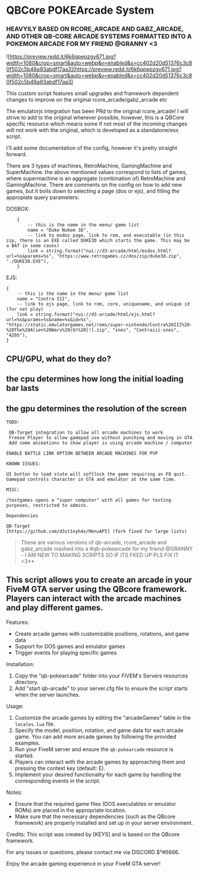 # QBCore POKEArcade System

### HEAVYILY BASED ON RCORE_ARCADE AND GABZ_ARCADE, AND OTHER QB-CORE ARCADE SYSTEMS FORMATTED INTO A POKEMON ARCADE FOR MY FRIEND @GRANNY <3


![https://preview.redd.it/6k6qpepzgv671.jpg?width=1080&crop=smart&auto=webp&v=enabled&s=cc402d20d51376c3c80f502c5b48a93abdf17aa3](https://preview.redd.it/6k6qpepzgv671.jpg?width=1080&crop=smart&auto=webp&v=enabled&s=cc402d20d51376c3c80f502c5b48a93abdf17aa3)

This custom script features small upgrades and framework dependent changes to improve on the original rcore_arcade/gabz_arcade etc

The emulatorjs integration has been PRd to the original rcore_arcade! I will strive to add to the original wherever possible, however, this is a QBCore specific resource which means some if not most of the incoming changes will not work with the original, which is developed as a standalone/esx script.

I'll add some documentation of the config, however it's pretty straight forward.

There are 3 types of machines, RetroMachine, GamingMachine and SuperMachine. the above mentioned values correspond to lists of games, where supermachine is an aggregate (combination of) RetroMachine and GamingMachine. There are comments on the config on how to add new games, but it boils down to selecting a page (dos or ejs), and filling the appropiate query parameters:

DOSBOX: 
```
    {
        -- this is the name in the menu/ game list
        name = "Duke Nukem 3D", 
        -- link to msdos page, link to rom, and executable (in this zip, there is an EXE called DUKE3D which starts the game. This may be a BAT in some cases)
        link = string.format("nui://d3-arcade/html/msdos.html?url=%s&params=%s", "https://www.retrogames.cz/dos/zip/duke3d.zip", "./DUKE3D.EXE"),
    }
```

EJS: 

    {
        -- this is the name in the menu/ game list
        name = "Contra III",
        -- link to ejs page, link to rom, core, uniquename, and unique id (for net play)
        link = string.format("nui://d3-arcade/html/ejs.html?url=%s&params=%s&name=%s&id=%s", "https://static.emulatorgames.net/roms/super-nintendo/Contra%20III%20-%20The%20Alien%20Wars%20(U)%20[!].zip", "snes", "Contraiii-snes", "4205"),
    }

## CPU/GPU, what do they do?

## the cpu determines how long the initial loading bar lasts
## the gpu determines the resolution of the screen
```
TODO:

 QB-Target integration to allow all arcade machines to work
 Freeze Player to allow gamepad use without punching and moving in GTA
 Add some animations to show player is using arcade machine / computer

ENABLE BATTLE LINK OPTION BETWEEN ARCADE MACHINES FOR PVP 
```
```
KNOWN ISSUES:

UI button to load state will softlock the game requiring an F8 quit.
Gamepad controls character in GTA and emulator at the same time.
```
```
MISC:

/testgames opens a "super computer" with all games for testing purposes, restricted to admins.
```
```
Dependencies

QB-Target
[https://github.com/d3st1nyh4x/MenuAPI] (fork fixed for large lists)
```

> These are various versions of qb-arcade, rcore_arcade and gabz_arcade mashed into a  #qb-pokearcade for my friend @GRANNY - I AM NEW TO MAKING SCRIPTS SO IF ITS FKED UP PLS FIX IT <3**

## This script allows you to create an arcade in your FiveM GTA server using the QBcore framework. Players can interact with the arcade machines and play different games.

Features:
- Create arcade games with customizable positions, rotations, and game data
- Support for DOS games and emulator games
- Trigger events for playing specific games

Installation:
1. Copy the "qb-pokearcade" folder into your FIVEM's Servers resources directory.
2. Add "start qb-arcade" to your server.cfg file to ensure the script starts when the server launches.

Usage:
1. Customize the arcade games by editing the "arcadeGames" table in the `locales.lua` file.
2. Specify the model, position, rotation, and game data for each arcade game. You can add more arcade games by following the provided examples.
3. Run your FiveM server and ensure the `qb-pokearcade` resource is started.
4. Players can interact with the arcade games by approaching them and pressing the context key (default: E).
5. Implement your desired functionality for each game by handling the corresponding events in the script.

Notes:
- Ensure that the required game files (DOS executables or emulator ROMs) are placed in the appropriate location.
- Make sure that the necessary dependencies (such as the QBcore framework) are properly installed and set up in your server environment.

Credits:
This script was created by [KEYS] and is based on the QBcore framework.

For any issues or questions, please contact me via DISCORD $²#6666.

Enjoy the arcade gaming experience in your FiveM GTA server!


